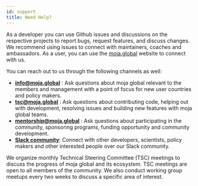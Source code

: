 ```yaml
---
id: support
title: Need Help?
---
```


As a developer you can use Github issues and discussions on the respective projects to report bugs, request features, and discuss changes. We recommend using issues to connect with maintainers, coaches and ambassadors. As a user, you can use the [moja.global](https://moja.global) website to connect with us.

You can reach out to us through the following channels as well:

- [**info@moja.global**](mailto:info@moja.global) : Ask questions about moja global relevant to the members and management with a point of focus for new user countries and policy makers.
- [**tsc@moja.global**](mailto:tsc@moja.global) : Ask questions about contributing code, helping out with development, resolving issues and building new features with moja global teams.
- [**mentorship@moja.global**](mailto:mentorship@moja.global) : Ask questions about participating in the community, sponsoring programs, funding opportunity and community development.
- [**Slack community**](https://mojaglobal.slack.com): Connect with other developers, scientists, policy makers and other interested people over our Slack community.

We organize monthly Technical Steering Committee (TSC) meetings to discuss the progress of moja global and its ecosystem. TSC meetings are open to all members of the community. We also conduct working group meetups every two weeks to discuss a specific area of interest.
